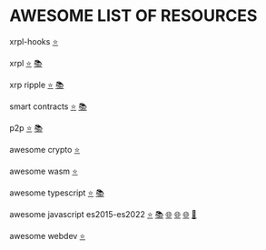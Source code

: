 
# AWESOME LIST OF RESOURCES

xrpl-hooks [⭐](https://github.com/stars/f1f47a23/lists/xrpl-hooks)<br>

xrpl [⭐](https://github.com/stars/f1f47a23/lists/xrpl) [📚](https://github.com/topics/xrpl)<br>

xrp ripple [⭐](https://github.com/stars/f1f47a23/lists/ripple-xrp-ecosystem) [📚](https://github.com/topics/xrp)<br>

smart contracts [⭐](https://github.com/stars/f1f47a23/lists/smart-contracts-dapps) [📚](https://github.com/topics/ethereum)<br>

p2p [⭐](https://github.com/stars/f1f47a23/lists/p2p-holochain) [📚](https://github.com/topics/p2p)<br>

awesome crypto [⭐](https://github.com/stars/f1f47a23/lists/awesome-crypto)<br>

awesome wasm [⭐](https://github.com/stars/f1f47a23/lists/awesome-wasm)<br>

awesome typescript [⭐](https://github.com/stars/f1f47a23/lists/awesome-typescript) [📚](https://github.com/topics/typescript)<br>

awesome javascript es2015-es2022 [⭐](https://github.com/stars/f1f47a23/lists/awesome-javascript) [📚](https://github.com/topics/javascript) 
 [🌐](https://deliciousinsights.github.io/confoo-es2022/#/mainTitle) [🌐](https://yagmurcetintas.com/journal/whats-new-in-es2022) 
[🌐](https://dev.to/jasmin/whats-new-in-es2022-1de6) [🧰](https://github.com/sudheerj/ECMAScript-features)<br>

awesome webdev [⭐](https://github.com/stars/f1f47a23/lists/awesome-webdev)<br>

<br><br>


